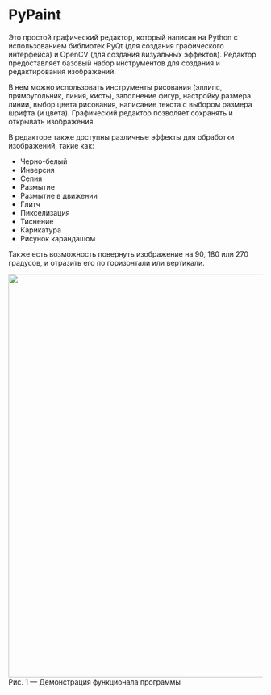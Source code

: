 # PyPaint

Это простой графический редактор, который написан на Python с использованием библиотек PyQt (для создания графического интерфейса) и OpenCV (для создания визуальных эффектов). Редактор предоставляет базовый набор инструментов для создания и редактирования изображений. 

В нем можно использовать инструменты рисования (эллипс, прямоугольник, линия, кисть), заполнение фигур, настройку размера линии, выбор цвета рисования, написание текста с выбором размера шрифта (и цвета).
Графический редактор позволяет сохранять и открывать изображения.

В редакторе также доступны различные эффекты для обработки изображений, такие как: 
- Черно-белый
- Инверсия
- Сепия
- Размытие
- Размытие в движении
- Глитч
- Пикселизация
- Тиснение
- Карикатура
- Рисунок карандашом

Также есть возможность повернуть изображение на 90, 180 или 270 градусов, и отразить его по горизонтали или вертикали.

<img src="documentation/.gif" width="800"/>
Рис. 1 — Демонстрация функционала программы

